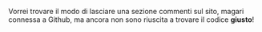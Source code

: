 Vorrei trovare il modo di lasciare una sezione commenti sul sito, magari connessa a Github, ma ancora non sono riuscita a trovare il codice **giusto**!

